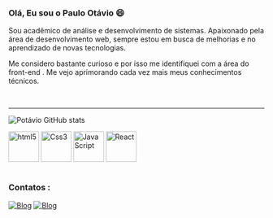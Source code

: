 ###  Olá, Eu sou o Paulo Otávio 😄 
<p>
Sou acadêmico de análise e desenvolvimento de sistemas. Apaixonado pela área de desenvolvimento web, sempre estou em busca de melhorias e no aprendizado de novas tecnologias. 

Me considero bastante curioso e por isso me identifiquei com a área do front-end . Me vejo aprimorando cada vez mais meus conhecimentos técnicos.
</p>
<br>
<hr>

![Potávio GitHub stats](https://github-readme-stats.vercel.app/api?username=front-Po&show_icons=true&theme=tokyonight) 

<div style="display: inline_block">
<img width="60" height="60" align="center" alt="html5" src="https://cdn.jsdelivr.net/gh/devicons/devicon/icons/html5/html5-plain-wordmark.svg">
<img width="60" height="60" align="center" alt="Css3" src="https://cdn.jsdelivr.net/gh/devicons/devicon/icons/css3/css3-plain-wordmark.svg">
<img width="60" height="60" align="center" alt="JavaScript" src="https://cdn.jsdelivr.net/gh/devicons/devicon/icons/javascript/javascript-original.svg">
<img width="60" height="60" align="center" alt="React" src="https://cdn.jsdelivr.net/gh/devicons/devicon/icons/react/react-original.svg">
</div><br/>

### Contatos : 
[![Blog](https://img.shields.io/badge/LinkedIn-0077B5?style=for-the-badge&logo=linkedin&logoColor=white)](https://www.linkedin.com/in/paulo-ot%C3%A1vio-1875a1232/)
[![Blog](https://img.shields.io/badge/Gmail-D14836?style=for-the-badge&logo=gmail&logoColor=white)](https://mail.google.com/mail/u/0/#inbox)
